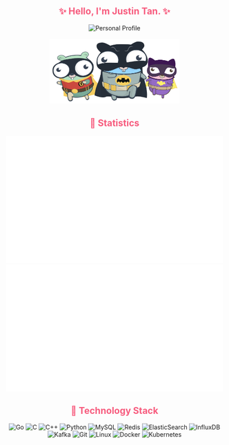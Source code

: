 <h2 align="center" style="color: #F75C7E;">✨ Hello, I'm Justin Tan. ✨</h2>
<div align="center">
    <img alt="Personal Profile" src="https://readme-typing-svg.demolab.com?font=Comic+Sans+MS&pause=1000&color=F75C7E&width=320&lines=A+Backend+developer+from+China;10%2B+years+of+coding+experience;Always+learning+new+things" />
</div>
<br>
<div align="center">
    <img style="width: 300px; height: 150px;" src="images/gotham.svg" />
</div>

<h2 align="center" style="color: #F75C7E;">🎯 Statistics</h2>
<div align="center">
    <a href="https://github.com/3th1nk/github-stats">
        <img alt="Overview" src="https://github.com/3th1nk/github-stats/blob/master/generated/overview.svg#gh-dark-mode-only" />
        <img alt="Languages" src="https://github.com/3th1nk/github-stats/blob/master/generated/languages.svg#gh-dark-mode-only" />
    </a>
</div>

<h2 align="center" style="color: #F75C7E;">🚀 Technology Stack</h2>
<div align="center">
    <img alt="Go" src="https://img.shields.io/badge/-Go-00ADD8?style=flat-square&logo=go&logoColor=white" />
    <img alt="C" src="https://img.shields.io/badge/-C-A8B9CC?style=flat-square&logo=C&logoColor=white" />
    <img alt="C++" src="https://img.shields.io/badge/-C++-00599C?style=flat-square&logo=C++&logoColor=white" />
    <img alt="Python" src="https://img.shields.io/badge/-Python-3776AB?style=flat-square&logo=Python&logoColor=white" />
    <img alt="MySQL" src="https://img.shields.io/badge/-MySQL-4479A1?style=flat-square&logo=MySQL&logoColor=white" />
    <img alt="Redis" src="https://img.shields.io/badge/-Redis-DC382D?style=flat-square&logo=Redis&logoColor=white" />
    <img alt="ElasticSearch" src="https://img.shields.io/badge/-ElasticSearch-005571?style=flat-square&logo=ElasticSearch&logoColor=white" />
    <img alt="InfluxDB" src="https://img.shields.io/badge/-InfluxDB-22ADF6?style=flat-square&logo=InfluxDB&logoColor=white" />
    <img alt="Kafka" src="https://img.shields.io/badge/-Kafka-231F20?style=flat-square&logo=Apache Kafka&logoColor=white" />
    <img alt="Git" src="https://img.shields.io/badge/-Git-F05032?style=flat-square&logo=git&logoColor=white" />
    <img alt="Linux" src="https://img.shields.io/badge/-Linux-FCC624?style=flat-square&logo=Linux&logoColor=white" />
    <img alt="Docker" src="https://img.shields.io/badge/-Docker-2496ED?style=flat-square&logo=Docker&logoColor=white" />
    <img alt="Kubernetes" src="https://img.shields.io/badge/-Kubernetes-326CE5?style=flat-square&logo=Kubernetes&logoColor=white" />
</div>
